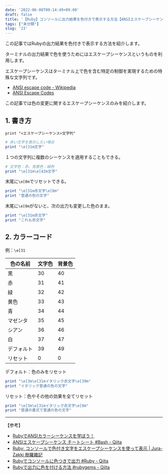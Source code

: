 ```yaml
---
date: '2022-06-08T09:14:49+09:00'
draft: false
title: '【Ruby】コンソールに出力結果を色付きで表示する方法【ANSIエスケープシーケンス】'
tags: ["未分類"]
slug: '23'
---
```


この記事ではRubyの出力結果を色付きで表示する方法を紹介します。

ターミナルの出力結果で色を使うためにはエスケープシーケンスというものを利用します。

エスケープシーケンスはターミナル上で色を含む特定の制御を実現するための特殊な文字列です。

- [ANSI escape code - Wikipedia](https://en.wikipedia.org/wiki/ANSI_escape_code#SGR_(Select_Graphic_Rendition)_parameters)
- [ANSI Escape Codes](https://gist.github.com/fnky/458719343aabd01cfb17a3a4f7296797)

この記事では色の変更に関するエスケープシーケンスのみを紹介します。

## 1. 書き方

`print "<エスケープシーケンス>文字列"`

```ruby
# 赤い文字を表示したい場合
print "\e[31m文字"
```

１つの文字列に複数のシーケンスを適用することもできる。
```ruby
# 文字色：赤、背景色：緑色
print "\e[31m\e[42m文字"
```

末尾に`\e[0m`でリセットできる。
```ruby
print "\e[31m赤文字\e[0m"
print "普通の色の文字"
```

末尾に`\e[0m`がないと、次の出力も変更した色のまま。
```ruby
print "\e[31m赤文字"
print "これも赤文字"
```

## 2. カラーコード

例：`\e[31`

|色の名前|文字色|背景色|
|---|---|---|
|黒|30|40|
|赤|31|41|
|緑|32|42|
|黄色|33|43|
|青|34|44|
|マゼンタ|35|45|
|シアン|36|46|
|白|37|47|
|デフォルト|39|49|
|リセット|0|0|

デフォルト：色のみをリセット
```ruby
print "\e[3m\e[31mイタリック赤文字\e[39m"
print "イタリック普通の色の文字"
```

リセット：色やその他の効果を全てリセット
```ruby
print "\e[3m\e[31mイタリック赤文字\e[0m"
print "普通の書式で普通の色の文字"
```

---

【参考】

- [RubyでANSIカラーシーケンスを学ぼう！](https://melborne.github.io/2010/11/07/Ruby-ANSI/)
- [ANSIエスケープシーケンス チートシート #Bash - Qiita](https://qiita.com/PruneMazui/items/8a023347772620025ad6)
- [Ruby: コンソールで色付き文字をエスケープシーケンスを使って表示 | Jura-Zakki 樹羅雑記](https://makandat.wordpress.com/2016/09/18/ruby-%E3%82%B3%E3%83%B3%E3%82%BD%E3%83%BC%E3%83%AB%E3%81%A7%E8%89%B2%E4%BB%98%E3%81%8D%E6%96%87%E5%AD%97%E3%82%92%E3%82%A8%E3%82%B9%E3%82%B1%E3%83%BC%E3%83%97%E3%82%B7%E3%83%BC%E3%82%B1%E3%83%B3/)
- [Rubyでコンソールに色つきで出力 #Ruby - Qiita](https://qiita.com/kymmt@github/items/4dc72bcb04da7b90a3a1)
- [Rubyで出力に色を付ける方法 #rubygems - Qiita](https://qiita.com/khotta/items/9233a9ffeae68b58d84f)

